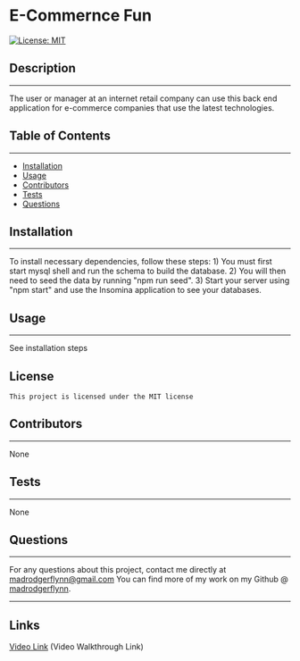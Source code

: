 # E-Commernce Fun

[![License: MIT](https://img.shields.io/badge/License-MIT-yellow.svg)](https://opensource.org/licenses/MIT)

## Description

---

The user or manager at an internet retail company can use this back end application for e-commerce companies that use the latest technologies.

## Table of Contents

---

- [Installation](#installation)
- [Usage](#usage)
- [Contributors](#contributors)
- [Tests](#tests)
- [Questions](#questions)

## Installation

---

To install necessary dependencies, follow these steps: 1) You must first start mysql shell and run the schema to build the database. 2) You will then need to seed the data by running "npm run seed". 3) Start your server using "npm start" and use the Insomina application to see your databases.

## Usage

---

See installation steps

## License

    This project is licensed under the MIT license

## Contributors

---

None

## Tests

---

None

## Questions

---

For any questions about this project, contact me directly at madrodgerflynn@gmail.com You can find more of my work on my Github @ [madrodgerflynn](https://github.com/madrodgerflynn).

---

## Links

[Video Link](https://watch.screencastify.com/v/9KNc93DrRnfJYVaHpYYJ) (Video Walkthrough Link)
